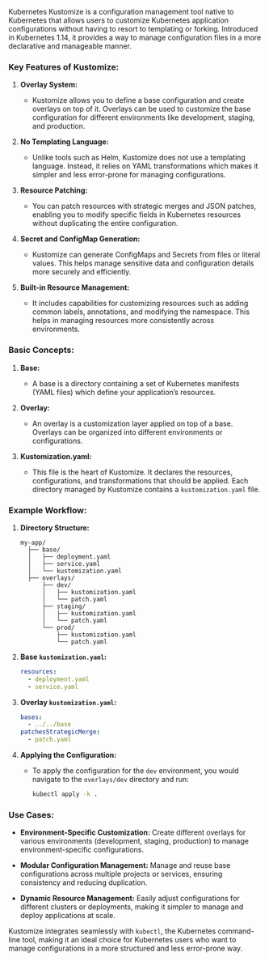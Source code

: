 Kubernetes Kustomize is a configuration management tool native to Kubernetes that allows users to customize Kubernetes application configurations without having to resort to templating or forking. Introduced in Kubernetes 1.14, it provides a way to manage configuration files in a more declarative and manageable manner.

### Key Features of Kustomize:

1. **Overlay System:**
   - Kustomize allows you to define a base configuration and create overlays on top of it. Overlays can be used to customize the base configuration for different environments like development, staging, and production.

2. **No Templating Language:**
   - Unlike tools such as Helm, Kustomize does not use a templating language. Instead, it relies on YAML transformations which makes it simpler and less error-prone for managing configurations.

3. **Resource Patching:**
   - You can patch resources with strategic merges and JSON patches, enabling you to modify specific fields in Kubernetes resources without duplicating the entire configuration.

4. **Secret and ConfigMap Generation:**
   - Kustomize can generate ConfigMaps and Secrets from files or literal values. This helps manage sensitive data and configuration details more securely and efficiently.

5. **Built-in Resource Management:**
   - It includes capabilities for customizing resources such as adding common labels, annotations, and modifying the namespace. This helps in managing resources more consistently across environments.

### Basic Concepts:

1. **Base:**
   - A base is a directory containing a set of Kubernetes manifests (YAML files) which define your application’s resources.

2. **Overlay:**
   - An overlay is a customization layer applied on top of a base. Overlays can be organized into different environments or configurations.

3. **Kustomization.yaml:**
   - This file is the heart of Kustomize. It declares the resources, configurations, and transformations that should be applied. Each directory managed by Kustomize contains a `kustomization.yaml` file.

### Example Workflow:

1. **Directory Structure:**
   ```
   my-app/
     ├── base/
     │   ├── deployment.yaml
     │   ├── service.yaml
     │   └── kustomization.yaml
     ├── overlays/
         ├── dev/
         │   ├── kustomization.yaml
         │   └── patch.yaml
         ├── staging/
         │   ├── kustomization.yaml
         │   └── patch.yaml
         └── prod/
             ├── kustomization.yaml
             └── patch.yaml
   ```

2. **Base `kustomization.yaml`:**
   ```yaml
   resources:
     - deployment.yaml
     - service.yaml
   ```

3. **Overlay `kustomization.yaml`:**
   ```yaml
   bases:
     - ../../base
   patchesStrategicMerge:
     - patch.yaml
   ```

4. **Applying the Configuration:**
   - To apply the configuration for the `dev` environment, you would navigate to the `overlays/dev` directory and run:
     ```sh
     kubectl apply -k .
     ```

### Use Cases:

- **Environment-Specific Customization:**
  Create different overlays for various environments (development, staging, production) to manage environment-specific configurations.

- **Modular Configuration Management:**
  Manage and reuse base configurations across multiple projects or services, ensuring consistency and reducing duplication.

- **Dynamic Resource Management:**
  Easily adjust configurations for different clusters or deployments, making it simpler to manage and deploy applications at scale.

Kustomize integrates seamlessly with `kubectl`, the Kubernetes command-line tool, making it an ideal choice for Kubernetes users who want to manage configurations in a more structured and less error-prone way.